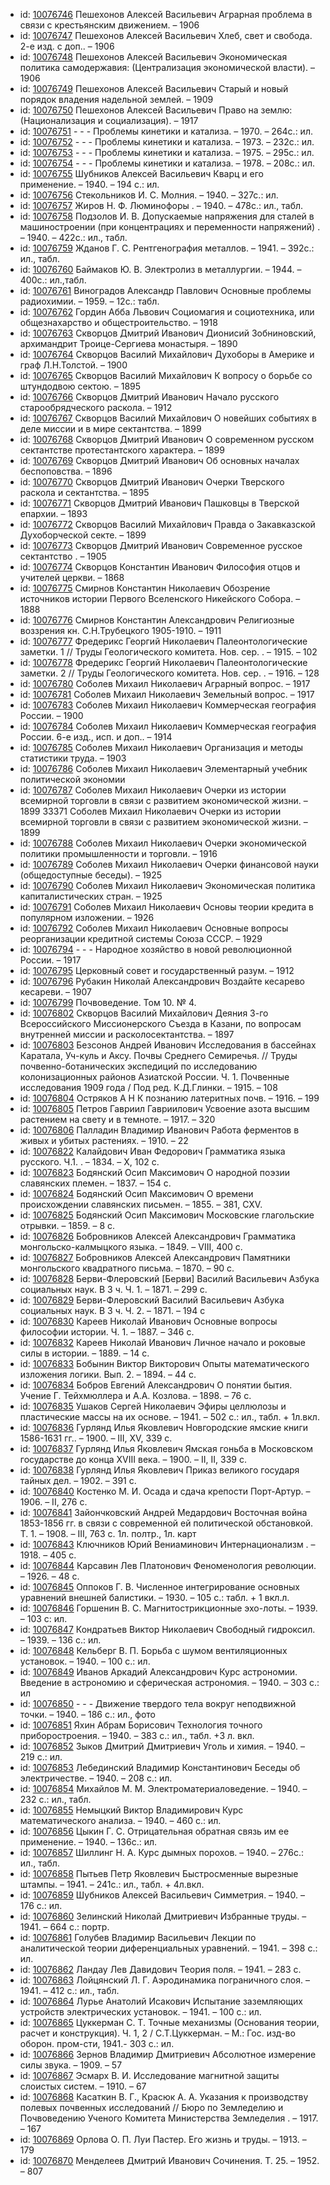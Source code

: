 <ul>
<li>id: <a href="http://books.e-heritage.ru/book/10076746">10076746</a>	Пешехонов Алексей Васильевич Аграрная проблема в связи с крестьянским движением. – 1906</li>
<li>id: <a href="http://books.e-heritage.ru/book/10076747">10076747</a>	Пешехонов Алексей Васильевич Хлеб, свет и свобода. 2-е изд. с доп.. – 1906</li>
<li>id: <a href="http://books.e-heritage.ru/book/10076748">10076748</a>	Пешехонов Алексей Васильевич Экономическая политика самодержавия: (Централизация экономической власти). – 1906</li>
<li>id: <a href="http://books.e-heritage.ru/book/10076749">10076749</a>	Пешехонов Алексей Васильевич Старый и новый порядок владения надельной землей. – 1909</li>
<li>id: <a href="http://books.e-heritage.ru/book/10076750">10076750</a>	Пешехонов Алексей Васильевич Право на землю: (Национализация и социализация). – 1917</li>
<li>id: <a href="http://books.e-heritage.ru/book/10076751">10076751</a>	- - - Проблемы кинетики и катализа. – 1970. – 264с.: ил.</li>
<li>id: <a href="http://books.e-heritage.ru/book/10076752">10076752</a>	- - - Проблемы кинетики и катализа. – 1973. – 232с.: ил.</li>
<li>id: <a href="http://books.e-heritage.ru/book/10076753">10076753</a>	- - - Проблемы кинетики и катализа. – 1975. – 295с.: ил.</li>
<li>id: <a href="http://books.e-heritage.ru/book/10076754">10076754</a>	- - - Проблемы кинетики и катализа. – 1978. – 208с.: ил.</li>
<li>id: <a href="http://books.e-heritage.ru/book/10076755">10076755</a>	Шубников Алексей Васильевич Кварц и его применение. – 1940. – 194 с.: ил.</li>
<li>id: <a href="http://books.e-heritage.ru/book/10076756">10076756</a>	Стекольников И. С. Молния. – 1940. – 327с.: ил.</li>
<li>id: <a href="http://books.e-heritage.ru/book/10076757">10076757</a>	Жиров Н. Ф. Люминофоры . – 1940. – 478с.: ил., табл.</li>
<li>id: <a href="http://books.e-heritage.ru/book/10076758">10076758</a>	Подзолов И. В. Допускаемые напряжения для сталей в машиностроении (при концентрациях и переменности напряжений) . – 1940. – 422с.: ил., табл.</li>
<li>id: <a href="http://books.e-heritage.ru/book/10076759">10076759</a>	Жданов Г. С. Рентгенография металлов. – 1941. – 392с.: ил., табл.</li>
<li>id: <a href="http://books.e-heritage.ru/book/10076760">10076760</a>	Баймаков Ю. В. Электролиз в металлургии. – 1944. – 400с.: ил.,табл.</li>
<li>id: <a href="http://books.e-heritage.ru/book/10076761">10076761</a>	Виноградов Александр Павлович Основные проблемы радиохимии. – 1959. – 12с.: табл.</li>
<li>id: <a href="http://books.e-heritage.ru/book/10076762">10076762</a>	Гордин Абба Львович Социомагия и социотехника, или общезнахарство и общестроительство. – 1918</li>
<li>id: <a href="http://books.e-heritage.ru/book/10076763">10076763</a>	Скворцов Дмитрий Иванович Дионисий Зобниновский, архимандрит Троице-Сергиева монастыря. – 1890</li>
<li>id: <a href="http://books.e-heritage.ru/book/10076764">10076764</a>	Скворцов Василий Михайлович Духоборы в Америке и граф Л.Н.Толстой. – 1900</li>
<li>id: <a href="http://books.e-heritage.ru/book/10076765">10076765</a>	Скворцов Василий Михайлович К вопросу о борьбе со штундодвою сектою. – 1895</li>
<li>id: <a href="http://books.e-heritage.ru/book/10076766">10076766</a>	Скворцов Дмитрий Иванович Начало русского старообрядческого раскола. – 1912</li>
<li>id: <a href="http://books.e-heritage.ru/book/10076767">10076767</a>	Скворцов Василий Михайлович О новейших событиях в деле миссии и в мире сектантства. – 1899</li>
<li>id: <a href="http://books.e-heritage.ru/book/10076768">10076768</a>	Скворцов Дмитрий Иванович О современном русском сектантстве протестантского характера. – 1899</li>
<li>id: <a href="http://books.e-heritage.ru/book/10076769">10076769</a>	Скворцов Дмитрий Иванович Об основных началах беспоповства. – 1896</li>
<li>id: <a href="http://books.e-heritage.ru/book/10076770">10076770</a>	Скворцов Дмитрий Иванович Очерки Тверского раскола и сектантства. – 1895</li>
<li>id: <a href="http://books.e-heritage.ru/book/10076771">10076771</a>	Скворцов Дмитрий Иванович Пашковцы в Тверской епархии. – 1893</li>
<li>id: <a href="http://books.e-heritage.ru/book/10076772">10076772</a>	Скворцов Василий Михайлович Правда о Закавказской Духоборческой секте. – 1899</li>
<li>id: <a href="http://books.e-heritage.ru/book/10076773">10076773</a>	Скворцов Дмитрий Иванович Современное русское сектантство . – 1905</li>
<li>id: <a href="http://books.e-heritage.ru/book/10076774">10076774</a>	Скворцов Константин Иванович Философия отцов и учителей церкви. – 1868</li>
<li>id: <a href="http://books.e-heritage.ru/book/10076775">10076775</a>	Смирнов Константин Николаевич Обозрение источников истории Первого Вселенского Никейского Собора. – 1888</li>
<li>id: <a href="http://books.e-heritage.ru/book/10076776">10076776</a>	Смирнов Константин Александрович Религиозные воззрения кн. С.Н.Трубецкого 1905-1910. – 1911</li>
<li>id: <a href="http://books.e-heritage.ru/book/10076777">10076777</a>	Фредерикс Георгий Николаевич Палеонтологические заметки. 1 // Труды Геологического комитета. Нов. сер. . – 1915. – 102</li>
<li>id: <a href="http://books.e-heritage.ru/book/10076778">10076778</a>	Фредерикс Георгий Николаевич Палеонтологические заметки. 2 // Труды Геологического комитета. Нов. сер. . – 1916. – 128</li>
<li>id: <a href="http://books.e-heritage.ru/book/10076780">10076780</a>	Соболев Михаил Николаевич Аграрный вопрос. – 1917</li>
<li>id: <a href="http://books.e-heritage.ru/book/10076781">10076781</a>	Соболев Михаил Николаевич Земельный вопрос. – 1917</li>
<li>id: <a href="http://books.e-heritage.ru/book/10076783">10076783</a>	Соболев Михаил Николаевич Коммерческая география России. – 1900</li>
<li>id: <a href="http://books.e-heritage.ru/book/10076784">10076784</a>	Соболев Михаил Николаевич Коммерческая география России. 6-е изд., исп. и доп.. – 1914</li>
<li>id: <a href="http://books.e-heritage.ru/book/10076785">10076785</a>	Соболев Михаил Николаевич Организация и методы статистики труда. – 1903</li>
<li>id: <a href="http://books.e-heritage.ru/book/10076786">10076786</a>	Соболев Михаил Николаевич Элементарный учебник политической экономии</li>
<li>id: <a href="http://books.e-heritage.ru/book/10076787">10076787</a>	Соболев Михаил Николаевич Очерки из истории всемирной торговли в связи с развитием экономической жизни. – 1899 33371 Соболев Михаил Николаевич Очерки из истории всемирной торговли в связи с развитием экономической жизни. – 1899</li>
<li>id: <a href="http://books.e-heritage.ru/book/10076788">10076788</a>	Соболев Михаил Николаевич Очерки экономической политики промышленности и торговли. – 1916</li>
<li>id: <a href="http://books.e-heritage.ru/book/10076789">10076789</a>	Соболев Михаил Николаевич Очерки финансовой науки (общедоступные беседы). – 1925</li>
<li>id: <a href="http://books.e-heritage.ru/book/10076790">10076790</a>	Соболев Михаил Николаевич Экономическая политика капиталистических стран. – 1925</li>
<li>id: <a href="http://books.e-heritage.ru/book/10076791">10076791</a>	Соболев Михаил Николаевич Основы теории кредита в популярном изложении. – 1926</li>
<li>id: <a href="http://books.e-heritage.ru/book/10076792">10076792</a>	Соболев Михаил Николаевич Основные вопросы реорганизации кредитной системы Союза СCСР. – 1929</li>
<li>id: <a href="http://books.e-heritage.ru/book/10076794">10076794</a>	- - - Народное хозяйство в новой революционной России. – 1917</li>
<li>id: <a href="http://books.e-heritage.ru/book/10076795">10076795</a>	Церковный совет и государственный разум. – 1912</li>
<li>id: <a href="http://books.e-heritage.ru/book/10076796">10076796</a>	Рубакин Николай Александрович Воздайте кесарево кесареви. – 1907</li>
<li>id: <a href="http://books.e-heritage.ru/book/10076799">10076799</a>	Почвоведение. Том 10. № 4.</li>
<li>id: <a href="http://books.e-heritage.ru/book/10076802">10076802</a>	Скворцов Василий Михайлович Деяния 3-го Всероссийского Миссионерского Съезда в Казани, по вопросам внутренней миссии и расколосектантства. – 1897</li>
<li>id: <a href="http://books.e-heritage.ru/book/10076803">10076803</a>	Безсонов Андрей Иванович Исследования в бассейнах Каратала, Уч-куль и Аксу. Почвы Среднего Семиречья. // Труды почвенно-ботанических экспедиций по исследованию колонизационных районов Азиатской России. Ч. 1. Почвенные исследования 1909 года / Под ред. К.Д.Глинки. – 1915. – 108</li>
<li>id: <a href="http://books.e-heritage.ru/book/10076804">10076804</a>	Остряков А Н К познанию латеритных почв. – 1916. – 199</li>
<li>id: <a href="http://books.e-heritage.ru/book/10076805">10076805</a>	Петров Гавриил Гавриилович Усвоение азота высшим растением на свету и в темноте. – 1917. – 320</li>
<li>id: <a href="http://books.e-heritage.ru/book/10076806">10076806</a>	Палладин Владимир Иванович Работа ферментов в живых и убитых растениях. – 1910. – 22</li>
<li>id: <a href="http://books.e-heritage.ru/book/10076822">10076822</a>	Калайдович Иван Федорович Грамматика языка русского. Ч.1. . – 1834. – Х, 102 с.</li>
<li>id: <a href="http://books.e-heritage.ru/book/10076823">10076823</a>	Бодянский Осип Максимович О народной поэзии славянских племен. – 1837. – 154 с.</li>
<li>id: <a href="http://books.e-heritage.ru/book/10076824">10076824</a>	Бодянский Осип Максимович О времени происхождении славянских письмен. – 1855. – 381, CXV.</li>
<li>id: <a href="http://books.e-heritage.ru/book/10076825">10076825</a>	Бодянский Осип Максимович Московские глагольские отрывки. – 1859. – 8 с.</li>
<li>id: <a href="http://books.e-heritage.ru/book/10076826">10076826</a>	Бобровников Алексей Александрович Грамматика монгольско-калмыцкого языка. – 1849. – VIII, 400 с.</li>
<li>id: <a href="http://books.e-heritage.ru/book/10076827">10076827</a>	Бобровников Алексей Александрович Памятники монгольского квадратного письма. – 1870. – 90 с.</li>
<li>id: <a href="http://books.e-heritage.ru/book/10076828">10076828</a>	Берви-Флеровский [Берви] Василий Васильевич Азбука социальных наук. В 3 ч. Ч. 1. – 1871. – 299 с.</li>
<li>id: <a href="http://books.e-heritage.ru/book/10076829">10076829</a>	Берви-Флеровский Василий Васильевич Азбука социальных наук. В 3 ч. Ч. 2. – 1871. – 194 с</li>
<li>id: <a href="http://books.e-heritage.ru/book/10076830">10076830</a>	Кареев Николай Иванович Основные вопросы философии истории. Ч. 1. – 1887. – 346 с.</li>
<li>id: <a href="http://books.e-heritage.ru/book/10076832">10076832</a>	Кареев Николай Иванович Личное начало и роковые силы в истории. – 1889. – 14 с.</li>
<li>id: <a href="http://books.e-heritage.ru/book/10076833">10076833</a>	Бобынин Виктор Викторович Опыты математического изложения логики. Вып. 2. – 1894. – 44 c.</li>
<li>id: <a href="http://books.e-heritage.ru/book/10076834">10076834</a>	Бобров Евгений Александрович О понятии бытия. Учение Г. Тейхмюллера и А.А. Козлова. – 1898. – 76 с.</li>
<li>id: <a href="http://books.e-heritage.ru/book/10076835">10076835</a>	Ушаков Сергей Николаевич Эфиры целлюлозы и пластические массы на их основе. – 1941. – 502 с.: ил., табл. + 1л.вкл.</li>
<li>id: <a href="http://books.e-heritage.ru/book/10076836">10076836</a>	Гурлянд Илья Яковлевич Новгородские ямские книги 1586-1631 гг.. – 1900. – III, XV, 339 с.</li>
<li>id: <a href="http://books.e-heritage.ru/book/10076837">10076837</a>	Гурлянд Илья Яковлевич Ямская гоньба в Московском государстве до конца XVIII века. – 1900. – II, II, 339 с.</li>
<li>id: <a href="http://books.e-heritage.ru/book/10076838">10076838</a>	Гурлянд Илья Яковлевич Приказ великого государя тайных дел. – 1902. – 391 с.</li>
<li>id: <a href="http://books.e-heritage.ru/book/10076840">10076840</a>	Костенко М. И. Осада и сдача крепости Порт-Артур. – 1906. – II, 276 с.</li>
<li>id: <a href="http://books.e-heritage.ru/book/10076841">10076841</a>	Зайончковский Андрей Медардович Восточная война 1853-1856 гг. в связи с современной ей политической обстановкой. Т. 1. – 1908. – III, 763 с. 1л. полтр., 1л. карт</li>
<li>id: <a href="http://books.e-heritage.ru/book/10076843">10076843</a>	Ключников Юрий Вениаминович Интернационализм . – 1918. – 405 с.</li>
<li>id: <a href="http://books.e-heritage.ru/book/10076844">10076844</a>	Карсавин Лев Платонович Феноменология революции. – 1926. – 48 с.</li>
<li>id: <a href="http://books.e-heritage.ru/book/10076845">10076845</a>	Оппоков Г. В. Численное интегрирование основных уравнений внешней балистики. – 1930. – 105 с.: табл. + 1 вкл.л.</li>
<li>id: <a href="http://books.e-heritage.ru/book/10076846">10076846</a>	Горшенин В. С. Магнитострикционные эхо-лоты. – 1939. – 103 с: ил.</li>
<li>id: <a href="http://books.e-heritage.ru/book/10076847">10076847</a>	Кондратьев Виктор Николаевич Свободный гидроксил. – 1939. – 136 с.: ил.</li>
<li>id: <a href="http://books.e-heritage.ru/book/10076848">10076848</a>	Кельберг В. П. Борьба с шумом вентиляционных установок. – 1940. – 100 с.: ил.</li>
<li>id: <a href="http://books.e-heritage.ru/book/10076849">10076849</a>	Иванов Аркадий Александрович Курс астрономии. Введение в астрономию и сферическая астрономия. – 1940. – 303 с.: ил</li>
<li>id: <a href="http://books.e-heritage.ru/book/10076850">10076850</a>	- - - Движение твердого тела вокруг неподвижной точки. – 1940. – 186 с.: ил., фото</li>
<li>id: <a href="http://books.e-heritage.ru/book/10076851">10076851</a>	Яхин Абрам Борисович Технология точного приборостроения. – 1940. – 383 с.: ил., табл. +3 л. вкл.</li>
<li>id: <a href="http://books.e-heritage.ru/book/10076852">10076852</a>	Зыков Дмитрий Дмитриевич Уголь и химия. – 1940. – 219 с.: ил.</li>
<li>id: <a href="http://books.e-heritage.ru/book/10076853">10076853</a>	Лебединский Владимир Константинович Беседы об электричестве. – 1940. – 208 с.: ил.</li>
<li>id: <a href="http://books.e-heritage.ru/book/10076854">10076854</a>	Михайлов М. М. Электроматериаловедение. – 1940. – 232 с.: ил., табл.</li>
<li>id: <a href="http://books.e-heritage.ru/book/10076855">10076855</a>	Немыцкий Виктор Владимирович Курс математического анализа. – 1940. – 460 с.: ил.</li>
<li>id: <a href="http://books.e-heritage.ru/book/10076856">10076856</a>	Цыкин Г. С. Отрицательная обратная связь им ее применение. – 1940. – 136с.: ил.</li>
<li>id: <a href="http://books.e-heritage.ru/book/10076857">10076857</a>	Шиллинг Н. А. Курс дымных порохов. – 1940. – 276с.: ил., табл.</li>
<li>id: <a href="http://books.e-heritage.ru/book/10076858">10076858</a>	Пытьев Петр Яковлевич Быстросменные вырезные штампы. – 1941. – 241с.: ил., табл. + 4л.вкл.</li>
<li>id: <a href="http://books.e-heritage.ru/book/10076859">10076859</a>	Шубников Алексей Васильевич Симметрия. – 1940. – 176 с.: ил.</li>
<li>id: <a href="http://books.e-heritage.ru/book/10076860">10076860</a>	Зелинский Николай Дмитриевич Избранные труды. – 1941. – 664 с.: портр.</li>
<li>id: <a href="http://books.e-heritage.ru/book/10076861">10076861</a>	Голубев Владимир Васильевич Лекции по аналитической теории диференциальных уравнений. – 1941. – 398 с.: ил.</li>
<li>id: <a href="http://books.e-heritage.ru/book/10076862">10076862</a>	Ландау Лев Давидович Теория поля. – 1941. – 283 с.</li>
<li>id: <a href="http://books.e-heritage.ru/book/10076863">10076863</a>	Лойцянский Л. Г. Аэродинамика пограничного слоя. – 1941. – 412 с.: ил., табл.</li>
<li>id: <a href="http://books.e-heritage.ru/book/10076864">10076864</a>	Лурье Анатолий Исакович Испытание заземляющих устройств электрических установок. – 1941. – 100 с.: ил.</li>
<li>id: <a href="http://books.e-heritage.ru/book/10076865">10076865</a>	Цуккерман С. Т. Точные механизмы (Основания теории, расчет и конструкция). Ч. 1, 2 / С.Т.Цуккерман. – М.: Гос. изд-во оборон. пром-сти, 1941.- 303 с.: ил.</li>
<li>id: <a href="http://books.e-heritage.ru/book/10076866">10076866</a>	Зернов Владимир Дмитриевич Абсолютное измерение силы звука. – 1909. – 57</li>
<li>id: <a href="http://books.e-heritage.ru/book/10076867">10076867</a>	Эсмарх В. И. Исследование магнитной защиты слоистых систем. – 1910. – 67</li>
<li>id: <a href="http://books.e-heritage.ru/book/10076868">10076868</a>	Касаткин В. Г., Красюк А. А. Указания к производству полевых почвенных исследований // Бюро по Земледелию и Почвоведению Ученого Комитета Министерства Земледелия . – 1917. – 167</li>
<li>id: <a href="http://books.e-heritage.ru/book/10076869">10076869</a>	Орлова О. П. Луи Пастер. Его жизнь и труды. – 1913. – 179</li>
<li>id: <a href="http://books.e-heritage.ru/book/10076870">10076870</a>	Менделеев Дмитрий Иванович Сочинения. Т. 25. – 1952. – 807</li>
</ul>
